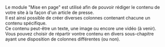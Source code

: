 Le module "Mise en page" est utilisé afin de pouvoir rédiger le contenu de votre site à la façon d'un article de presse.<br>
Il est ainsi possible de créer diverses colonnes contenant chacune un contenu spécifique.<br>
Ce contenu peut-être un texte, une image ou encore une vidéo (à venir).<br>
Vous pouvez choisir de répartir vontre contenu en divers sous-chapitre ayant une disposition de colonnes différentes (ou non).<br>
